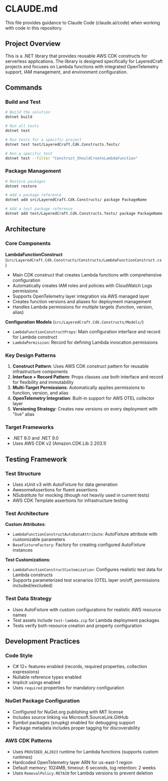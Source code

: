 # CLAUDE.md

This file provides guidance to Claude Code (claude.ai/code) when working with code in this repository.

## Project Overview

This is a .NET library that provides reusable AWS CDK constructs for serverless applications. The library is designed specifically for LayeredCraft projects and focuses on Lambda functions with integrated OpenTelemetry support, IAM management, and environment configuration.

## Commands

### Build and Test
```bash
# Build the solution
dotnet build

# Run all tests
dotnet test

# Run tests for a specific project
dotnet test test/LayeredCraft.Cdk.Constructs.Tests/

# Run a specific test
dotnet test --filter "Construct_ShouldCreateLambdaFunction"
```

### Package Management
```bash
# Restore packages
dotnet restore

# Add a package reference
dotnet add src/LayeredCraft.Cdk.Constructs/ package PackageName

# Add a test package reference
dotnet add test/LayeredCraft.Cdk.Constructs.Tests/ package PackageName
```

## Architecture

### Core Components

**LambdaFunctionConstruct** (`src/LayeredCraft.Cdk.Constructs/Constructs/LambdaFunctionConstruct.cs`)
- Main CDK construct that creates Lambda functions with comprehensive configuration
- Automatically creates IAM roles and policies with CloudWatch Logs permissions
- Supports OpenTelemetry layer integration via AWS managed layer
- Creates function versions and aliases for deployment management
- Handles Lambda permissions for multiple targets (function, version, alias)

**Configuration Models** (`src/LayeredCraft.Cdk.Constructs/Models/`)
- `LambdaFunctionConstructProps`: Main configuration interface and record for Lambda construct
- `LambdaPermission`: Record for defining Lambda invocation permissions

### Key Design Patterns

1. **Construct Pattern**: Uses AWS CDK construct pattern for reusable infrastructure components
2. **Interface + Record Pattern**: Props classes use both interface and record for flexibility and immutability
3. **Multi-Target Permissions**: Automatically applies permissions to function, version, and alias
4. **OpenTelemetry Integration**: Built-in support for AWS OTEL collector layer
5. **Versioning Strategy**: Creates new versions on every deployment with "live" alias

### Target Frameworks
- .NET 8.0 and .NET 9.0
- Uses AWS CDK v2 (Amazon.CDK.Lib 2.203.1)

## Testing Framework

### Test Structure
- Uses xUnit v3 with AutoFixture for data generation
- AwesomeAssertions for fluent assertions
- NSubstitute for mocking (though not heavily used in current tests)
- AWS CDK Template assertions for infrastructure testing

### Test Architecture
**Custom Attributes**:
- `LambdaFunctionConstructAutoDataAttribute`: AutoFixture attribute with customizable parameters
- `BaseFixtureFactory`: Factory for creating configured AutoFixture instances

**Test Customizations**:
- `LambdaFunctionConstructCustomization`: Configures realistic test data for Lambda constructs
- Supports parameterized test scenarios (OTEL layer on/off, permissions included/excluded)

### Test Data Strategy
- Uses AutoFixture with custom configurations for realistic AWS resource names
- Test assets include `test-lambda.zip` for Lambda deployment packages
- Tests verify both resource creation and property configuration

## Development Practices

### Code Style
- C# 12+ features enabled (records, required properties, collection expressions)
- Nullable reference types enabled
- Implicit usings enabled
- Uses `required` properties for mandatory configuration

### NuGet Package Configuration
- Configured for NuGet.org publishing with MIT license
- Includes source linking via Microsoft.SourceLink.GitHub
- Symbol packages (snupkg) enabled for debugging support
- Package metadata includes proper tagging for discoverability

### AWS CDK Patterns
- Uses `PROVIDED_AL2023` runtime for Lambda functions (supports custom runtimes)
- Hardcoded OpenTelemetry layer ARN for us-east-1 region
- Default memory: 1024MB, timeout: 6 seconds, log retention: 2 weeks
- Uses `RemovalPolicy.RETAIN` for Lambda versions to prevent deletion